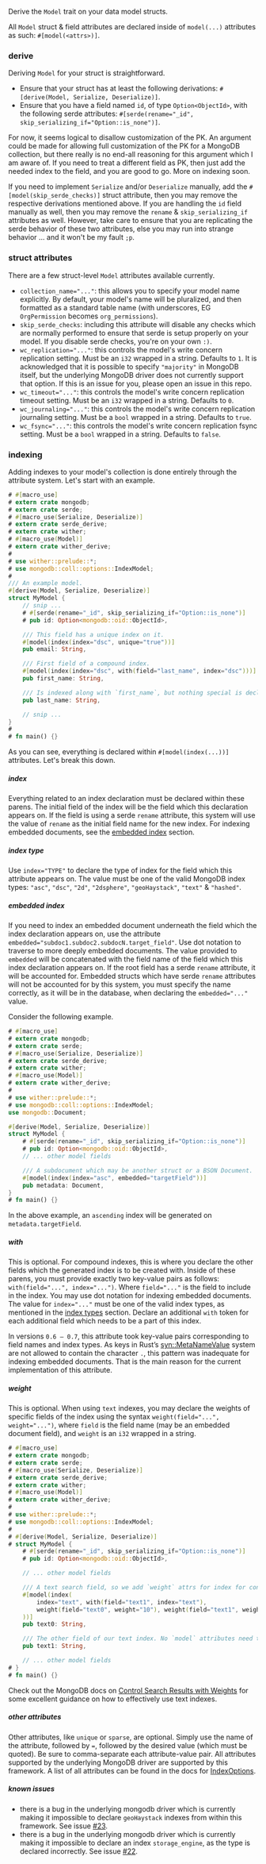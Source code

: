 Derive the `Model` trait on your data model structs.

All `Model` struct & field attributes are declared inside of `model(...)` attributes as such: `#[model(<attrs>)]`.

### derive
Deriving `Model` for your struct is straightforward.

- Ensure that your struct has at least the following derivations: `#[derive(Model, Serialize, Deserialize)]`.
- Ensure that you have a field named `id`, of type `Option<ObjectId>`, with the following serde attributes: `#[serde(rename="_id", skip_serializing_if="Option::is_none")]`.

For now, it seems logical to disallow customization of the PK. An argument could be made for allowing full customization of the PK for a MongoDB collection, but there really is no end-all reasoning for this argument which I am aware of. If you need to treat a different field as PK, then just add the needed index to the field, and you are good to go. More on indexing soon.

If you need to implement `Serialize` and/or `Deserialize` manually, add the `#[model(skip_serde_checks)]` struct attribute, then you may remove the respective derivations mentioned above. If you are handling the `id` field manually as well, then you may remove the `rename` & `skip_serializing_if` attributes as well. However, take care to ensure that you are replicating the serde behavior of these two attributes, else you may run into strange behavior ... and it won't be my fault `;p`.

### struct attributes
There are a few struct-level `Model` attributes available currently.

- `collection_name="..."`: this allows you to specify your model name explicitly. By default, your model's name will be pluralized, and then formatted as a standard table name (with underscores, EG `OrgPermission` becomes `org_permissions`).
- `skip_serde_checks`: including this attribute will disable any checks which are normally performed to ensure that serde is setup properly on your model. If you disable serde checks, you're on your own `:)`.
- `wc_replication="..."`: this controls the model's write concern replication setting. Must be an `i32` wrapped in a string. Defaults to `1`. It is acknowledged that it is possible to specify `"majority"` in MongoDB itself, but the underlying MongoDB driver does not currently support that option. If this is an issue for you, please open an issue in this repo.
- `wc_timeout="..."`: this controls the model's write concern replication timeout setting. Must be an `i32` wrapped in a string. Defaults to `0`.
- `wc_journaling="..."`: this controls the model's write concern replication journaling setting. Must be a `bool` wrapped in a string. Defaults to `true`.
- `wc_fsync="..."`: this controls the model's write concern replication fsync setting. Must be a `bool` wrapped in a string. Defaults to `false`.

### indexing
Adding indexes to your model's collection is done entirely through the attribute system. Let's start with an example.

```rust
# #[macro_use]
# extern crate mongodb;
# extern crate serde;
# #[macro_use(Serialize, Deserialize)]
# extern crate serde_derive;
# extern crate wither;
# #[macro_use(Model)]
# extern crate wither_derive;
#
# use wither::prelude::*;
# use mongodb::coll::options::IndexModel;
#
/// An example model.
#[derive(Model, Serialize, Deserialize)]
struct MyModel {
    // snip ...
    # #[serde(rename="_id", skip_serializing_if="Option::is_none")]
    # pub id: Option<mongodb::oid::ObjectId>,

    /// This field has a unique index on it.
    #[model(index(index="dsc", unique="true"))]
    pub email: String,

    /// First field of a compound index.
    #[model(index(index="dsc", with(field="last_name", index="dsc")))]
    pub first_name: String,

    /// Is indexed along with `first_name`, but nothing special is declared here.
    pub last_name: String,

    // snip ...
}
#
# fn main() {}
```

As you can see, everything is declared within `#[model(index(...))]` attributes. Let's break this down.

##### index
Everything related to an index declaration must be declared within these parens. The initial field of the index will be the field which this declaration appears on. If the field is using a serde `rename` attribute, this system will use the value of `rename` as the initial field name for the new index. For indexing embedded documents, see the [embedded index](#embedded-index) section.

##### index type
Use `index="TYPE"` to declare the type of index for the field which this attribute appears on. The value must be one of the valid MongoDB index types:  `"asc"`, `"dsc"`, `"2d"`, `"2dsphere"`, `"geoHaystack"`, `"text"` & `"hashed"`.

##### embedded index
If you need to index an embedded document underneath the field which the index declaration appears on, use the attribute `embedded="subdoc1.subdoc2.subdocN.target_field"`. Use dot notation to traverse to more deeply embedded documents. The value provided to `embedded` will be concatenated with the field name of the field which this index declaration appears on. If the root field has a serde `rename` attribute, it will be accounted for. Embedded structs which have serde `rename` attributes will not be accounted for by this system, you must specify the name correctly, as it will be in the database, when declaring the `embedded="..."` value.

Consider the following example.

```rust
# #[macro_use]
# extern crate mongodb;
# extern crate serde;
# #[macro_use(Serialize, Deserialize)]
# extern crate serde_derive;
# extern crate wither;
# #[macro_use(Model)]
# extern crate wither_derive;
#
# use wither::prelude::*;
# use mongodb::coll::options::IndexModel;
use mongodb::Document;

#[derive(Model, Serialize, Deserialize)]
struct MyModel {
    # #[serde(rename="_id", skip_serializing_if="Option::is_none")]
    # pub id: Option<mongodb::oid::ObjectId>,
    // ... other model fields

    /// A subdocument which may be another struct or a BSON Document.
    #[model(index(index="asc", embedded="targetField"))]
    pub metadata: Document,
}
# fn main() {}
```

In the above example, an `ascending` index will be generated on `metadata.targetField`.

##### with
This is optional. For compound indexes, this is where you declare the other fields which the generated index is to be created with. Inside of these parens, you must provide exactly two key-value pairs as follows: `with(field="...", index="...")`. Where `field="..."` is the field to include in the index. You may use dot notation for indexing embedded documents. The value for `index="..."` must be one of the valid index types, as mentioned in the [index types](#index-type) section. Declare an additional `with` token for each additional field which needs to be a part of this index.

In versions `0.6 — 0.7`, this attribute took key-value pairs corresponding to field names and index types. As keys in Rust’s [syn::MetaNameValue](https://docs.rs/syn/latest/syn/struct.MetaNameValue.html) system are not allowed to contain the character `.`, this pattern was inadequate for indexing embedded documents. That is the main reason for the current implementation of this attribute.

##### weight
This is optional. When using `text` indexes, you may declare the weights of specific fields of the index using the syntax `weight(field="...", weight="...")`, where `field` is the field name (may be an embedded document field), and `weight` is an `i32` wrapped in a string.

```rust
# #[macro_use]
# extern crate mongodb;
# extern crate serde;
# #[macro_use(Serialize, Deserialize)]
# extern crate serde_derive;
# extern crate wither;
# #[macro_use(Model)]
# extern crate wither_derive;
#
# use wither::prelude::*;
# use mongodb::coll::options::IndexModel;
#
# #[derive(Model, Serialize, Deserialize)]
# struct MyModel {
    # #[serde(rename="_id", skip_serializing_if="Option::is_none")]
    # pub id: Option<mongodb::oid::ObjectId>,

    // ... other model fields

    /// A text search field, so we add `weight` attrs for index for configuration.
    #[model(index(
        index="text", with(field="text1", index="text"),
        weight(field="text0", weight="10"), weight(field="text1", weight="5"),
    ))]
    pub text0: String,

    /// The other field of our text index. No `model` attributes need to be added here.
    pub text1: String,

    // ... other model fields
# }
# fn main() {}
```

Check out the MongoDB docs on [Control Search Results with Weights](https://docs.mongodb.com/manual/tutorial/control-results-of-text-search/) for some excellent guidance on how to effectively use text indexes.

##### other attributes
Other attributes, like `unique` or `sparse`, are optional. Simply use the name of the attribute, followed by `=`, followed by the desired value (which must be quoted). Be sure to comma-separate each attribute-value pair. All attributes supported by the underlying MongoDB driver are supported by this framework. A list of all attributes can be found in the docs for [IndexOptions](https://docs.rs/mongodb/latest/mongodb/coll/options/struct.IndexOptions.html).

##### known issues
- there is a bug in the underlying mongodb driver which is currently making it impossible to declare `geoHaystack` indexes from within this framework. See issue [#23](https://github.com/thedodd/wither/issues/23).
- there is a bug in the underlying mongodb driver which is currently making it impossible to declare an index `storage_engine`, as the type is declared incorrectly. See issue [#22](https://github.com/thedodd/wither/issues/22).
